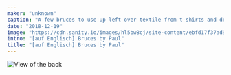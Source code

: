 ```yaml
---
maker: "unknown"
caption: "A few bruces to use up left over textile from t-shirts and dresses"
date: "2018-12-19"
image: "https://cdn.sanity.io/images/hl5bw8cj/site-content/ebfd17f37ad974a3d2814f4d03a7dbe4db3608a8-2000x1296.jpg"
intro: "[auf Englisch] Bruces by Paul"
title: "[auf Englisch] Bruces by Paul"
---
```


![View of the back](https://posts.freesewing.org/uploads/bruces_by_paul_back_19f9daa0e8.jpg "View of the back")
